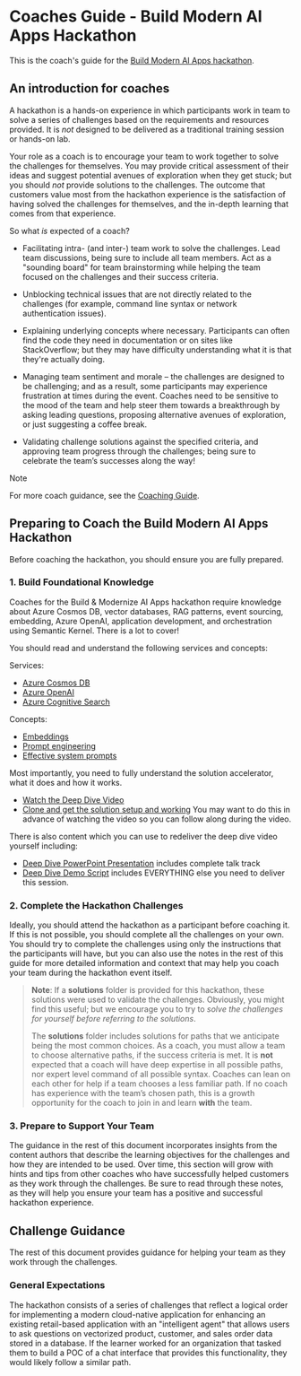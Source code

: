 # Coaches Guide - Build Modern AI Apps Hackathon

This is the coach's guide for the [Build Modern AI Apps hackathon](https://github.com/Azure/Build-Modern-AI-Apps-Hackathon).

## An introduction for coaches

A hackathon is a hands-on experience in which participants work in team to solve a
series of challenges based on the requirements and resources provided. It
is *not* designed to be delivered as a traditional training session or hands-on
lab.

Your role as a coach is to encourage your team to work together to solve the
challenges for themselves. You may provide critical assessment of their ideas
and suggest potential avenues of exploration when they get stuck; but you should
*not* provide solutions to the challenges. The outcome that customers value most
from the hackathon experience is the satisfaction of having solved the challenges for
themselves, and the in-depth learning that comes from that experience.

So what *is* expected of a coach?

- Facilitating intra- (and inter-) team work to solve the challenges. Lead
    team discussions, being sure to include all team members. Act as a "sounding
    board" for team brainstorming while helping the team focused on the
    challenges and their success criteria.

- Unblocking technical issues that are not directly related to the challenges
    (for example, command line syntax or network authentication issues).

- Explaining underlying concepts where necessary. Participants can often find
    the code they need in documentation or on sites like StackOverflow; but they
    may have difficulty understanding what it is that they're actually doing.

- Managing team sentiment and morale – the challenges are designed to be
    challenging; and as a result, some participants may experience frustration
    at times during the event. Coaches need to be sensitive to the mood of
    the team and help steer them towards a breakthrough by asking leading
    questions, proposing alternative avenues of exploration, or just suggesting
    a coffee break.

- Validating challenge solutions against the specified criteria, and approving
    team progress through the challenges; being sure to celebrate the team’s
    successes along the way!

> [!NOTE]
> For more coach guidance, see the [Coaching Guide](/coaching-guide/README.md).

## Preparing to Coach the Build Modern AI Apps Hackathon

Before coaching the hackathon, you should ensure you are
fully prepared.

### 1. Build Foundational Knowledge

Coaches for the Build & Modernize AI Apps hackathon require knowledge about Azure Cosmos DB, vector databases, RAG patterns, event sourcing, embedding, Azure OpenAI, application 
development, and orchestration using Semantic Kernel. There is a lot to cover!

You should read and understand the following services and concepts:

Services:

- [Azure Cosmos DB](https://learn.microsoft.com/azure/cosmos-db/)
- [Azure OpenAI](https://learn.microsoft.com/azure/cognitive-services/openai/overview)
- [Azure Cognitive Search](https://learn.microsoft.com/azure/search/)

Concepts:
- [Embeddings](https://learn.microsoft.com/azure/cognitive-services/openai/concepts/understand-embeddings)
- [Prompt engineering](https://learn.microsoft.com/semantic-kernel/overview/)
- [Effective system prompts](https://learn.microsoft.com/azure/cognitive-services/openai/concepts/system-message)

Most importantly, you need to fully understand the solution accelerator, what it does and how it works.

- [Watch the Deep Dive Video](https://youtu.be/YUE58UbmTOI)
- [Clone and get the solution setup and working](https://github.com/Azure/Vector-Search-AI-Assistant/tree/cognitive-search-vector) You may want to do this in advance of watching the video so you can follow along during the video.

There is also content which you can use to redeliver the deep dive video yourself including:
- [Deep Dive PowerPoint Presentation](./deep-dive/Build_Modern_AI_Apps_Solution_Deep_Dive.pptx) includes complete talk track
- [Deep Dive Demo Script](./deep-dive/BuildModernAIAppsDeepDiveScript.docx) includes EVERYTHING else you need to deliver this session.

### 2. Complete the Hackathon Challenges

Ideally, you should attend the hackathon as a participant before coaching
it. If this is not possible, you should complete all the challenges on your
own. You should try to complete the challenges using only the instructions
that the participants will have, but you can also use the notes in
the rest of this guide for more detailed information and context that may
help you coach your team during the hackathon event itself.

> **Note**: If a **solutions** folder is provided for this hackathon,
> these solutions were used to validate the challenges.
> Obviously, you might find this useful; but we encourage you to try to
> *solve the challenges for yourself before referring to the solutions*.
>
> The **solutions** folder includes solutions for paths that we anticipate
> being the most common choices. As a coach, you must allow a team to choose
> alternative paths, if the success criteria is met. It is **not** expected
> that a coach will have deep expertise in all possible paths, nor expert
> level command of all possible syntax. Coaches can lean on each other for
> help if a team chooses a less familiar path. If no coach has experience with
> the team’s chosen path, this is a growth opportunity for the coach to join
> in and learn **with** the team.

### 3. Prepare to Support Your Team

The guidance in the rest of this document incorporates insights from the
content authors that describe the learning objectives for the challenges and
how they are intended to be used. Over time, this section will grow with
hints and tips from other coaches who have successfully helped customers as they
work through the challenges. Be sure to read through these notes, as they will help you
ensure your team has a positive and successful hackathon experience.

## Challenge Guidance

The rest of this document provides guidance for helping your team as they work
through the challenges.

### General Expectations

The hackathon consists of a series of challenges that reflect a logical order for
implementing a modern cloud-native application for enhancing an existing retail-based
application with an "intelligent agent" that allows users to ask questions on vectorized
product, customer, and sales order data stored in a database. If the learner worked
for an organization that tasked them to build a POC of a chat interface that provides
this functionality, they would likely follow a similar path.
